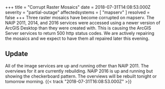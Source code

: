 +++
title = "Corrupt Raster Mosaics"
date = 2018-07-31T14:08:53.000Z
severity = "partial-outage"
affectedsystems = [
  "mapserv"
]
resolved = false
+++
Three raster mosaics have become corrupted on mapserv. The NAIP 2011, 2014, and 2016 services were accessed using a newer version of ArcGIS Desktop than they were created with. This is causing the ArcGIS Server services to return 500 http status codes. We are actively repairing the mosaics and we expect to have them all repaired later this evening. 

## Update
All of the image services are up and running other than NAIP 2011. The overviews for it are currently rebuilding. NAIP 2016 is up and running but showing the checkerboard pattern. The overviews will be rebuilt tonight or tomorrow morning. {{< track "2018-07-31T16:08:53.000Z" >}}

